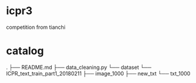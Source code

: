 # icpr3
competition from tianchi
# catalog
.
├── README.md
├── data_cleaning.py
└── dataset
    └── ICPR_text_train_part1_20180211
        ├── image_1000
        ├── new_txt
        └── txt_1000
